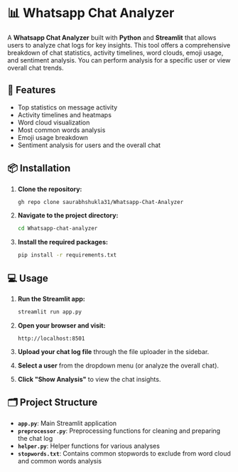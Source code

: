 # 📊 Whatsapp Chat Analyzer

A **Whatsapp Chat Analyzer** built with **Python** and **Streamlit** that allows users to analyze chat logs for key insights. This tool offers a comprehensive breakdown of chat statistics, activity timelines, word clouds, emoji usage, and sentiment analysis. You can perform analysis for a specific user or view overall chat trends.

## 🚀 Features
- Top statistics on message activity
- Activity timelines and heatmaps
- Word cloud visualization
- Most common words analysis
- Emoji usage breakdown
- Sentiment analysis for users and the overall chat

## 📦 Installation

1. **Clone the repository:**
   ```bash
   gh repo clone saurabhshukla31/Whatsapp-Chat-Analyzer
   ```

2. **Navigate to the project directory:**
   ```bash
   cd Whatsapp-chat-analyzer
   ```

3. **Install the required packages:**
   ```bash
   pip install -r requirements.txt
   ```

## 💻 Usage

1. **Run the Streamlit app:**
   ```bash
   streamlit run app.py
   ```

2. **Open your browser and visit:**
   ```
   http://localhost:8501
   ```

3. **Upload your chat log file** through the file uploader in the sidebar.

4. **Select a user** from the dropdown menu (or analyze the overall chat).

5. **Click "Show Analysis"** to view the chat insights.

## 🗂 Project Structure
- **`app.py`**: Main Streamlit application
- **`preprocessor.py`**: Preprocessing functions for cleaning and preparing the chat log
- **`helper.py`**: Helper functions for various analyses
- **`stopwords.txt`**: Contains common stopwords to exclude from word cloud and common words analysis
